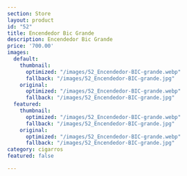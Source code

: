 ```yaml
---
section: Store
layout: product
id: "52"
title: Encendedor Bic Grande
description: Encendedor Bic Grande
price: '700.00'
images:
  default:
    thumbnail:
      optimized: "/images/52_Encendedor-BIC-grande.webp"
      fallback: "/images/52_Encendedor-BIC-grande.jpg"
    original:
      optimized: "/images/52_Encendedor-BIC-grande.webp"
      fallback: "/images/52_Encendedor-BIC-grande.jpg"
  featured:
    thumbnail:
      optimized: "/images/52_Encendedor-BIC-grande.webp"
      fallback: "/images/52_Encendedor-BIC-grande.jpg"
    original:
      optimized: "/images/52_Encendedor-BIC-grande.webp"
      fallback: "/images/52_Encendedor-BIC-grande.jpg"
category: cigarros
featured: false

---
```


